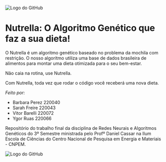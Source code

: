 ![Logo do GitHub](https://github.com/Sarah-Freire/Trabalho-RNAG/raw/main/A2.png)

# Nutrella: O Algoritmo Genético que faz a sua dieta!

O Nutrella é um algoritmo genético baseado no problema da mochila com restrição. O nosso algoritmo utiliza uma base de dados brasileira de alimentos para montar uma dieta otimizada para o seu bem-estar.

Não caia na rotina, use Nutrella.

Com Nutrella, toda vez que rodar o código você receberá uma nova dieta.


*Feito por:*
 - Barbara Perez 220040
 - Sarah Freire  220043
 - Vitor Barelli 220072
 - Ygor Ruas     220066

Repositório do trabalho final da disciplina de Redes Neurais e Algoritmos Genéticos do 3º Semestre ministrada pelo Profº Daniel Cassar na Ilum Escola de Ciências do Centro Nacional de Pesquisa em Energia e Materiais - CNPEM.

![Logo do GitHub](https://github.com/Sarah-Freire/Trabalho-RNAG/raw/main/A1.png)
